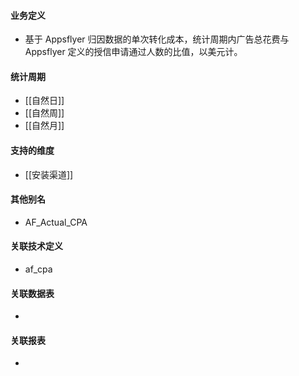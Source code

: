 #### 业务定义

  

- 基于 Appsflyer 归因数据的单次转化成本，统计周期内广告总花费与 Appsflyer 定义的授信申请通过人数的比值，以美元计。

#### 统计周期

  

- [[自然日]]
- [[自然周]]
- [[自然月]]

#### 支持的维度

  

- [[安装渠道]]

#### 其他别名


- AF_Actual_CPA

#### 关联技术定义

  

- af_cpa

#### 关联数据表
* 
#### 关联报表
- 